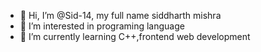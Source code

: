 - 👋 Hi, I’m @Sid-14, my full name siddharth mishra
- 👀 I’m interested in programing language
- 🌱 I’m currently learning C++,frontend web development


